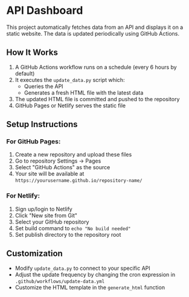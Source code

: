 # API Dashboard

This project automatically fetches data from an API and displays it on a static website. The data is updated periodically using GitHub Actions.

## How It Works

1. A GitHub Actions workflow runs on a schedule (every 6 hours by default)
2. It executes the `update_data.py` script which:
   - Queries the API
   - Generates a fresh HTML file with the latest data
3. The updated HTML file is committed and pushed to the repository
4. GitHub Pages or Netlify serves the static file

## Setup Instructions

### For GitHub Pages:

1. Create a new repository and upload these files
2. Go to repository Settings → Pages
3. Select "GitHub Actions" as the source
4. Your site will be available at `https://yourusername.github.io/repository-name/`

### For Netlify:

1. Sign up/login to Netlify
2. Click "New site from Git"
3. Select your GitHub repository
4. Set build command to `echo "No build needed"`
5. Set publish directory to the repository root

## Customization

- Modify `update_data.py` to connect to your specific API
- Adjust the update frequency by changing the cron expression in `.github/workflows/update-data.yml`
- Customize the HTML template in the `generate_html` function
